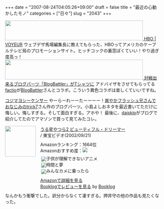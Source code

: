 +++
date = "2007-08-24T04:05:26+09:00"
draft = false
title = "最近の心動かしたモノ"
categories = ["日々"]
slug = "2043"
+++

<a href="http://www.hbovoyeur.com/" target="_blank"><img src="http://ieiriblog.img.jugem.jp/20070824_344114.jpg" alt="" width="450" height="65" class="pict" />
HBO | VOYEUR</a>
ウェブデザ馬場編集長に教えてもらった、HBOってアメリカのケーブルテレビ局のプロモーションサイト。ヒッチコックの裏窓ぽくていい！やり過ぎ度高っ！
<a href="http://factio.jp/?mode=f6" target="_blank"><img src="http://ieiriblog.img.jugem.jp/20070824_344115.jpg" alt="" width="450" height="65" class="pict" />
対戦出来るブログパーツ「BlogBattler」がTシャツに</a>
アドバイザをさせてもらってる<a href="http://factio.jp" target="_blank">factio</a>が<a href="http://blogbattler.com/" target="_blank">BlogBattler</a>さんとコラボ。こういう異色コラボは楽しくていいですね。
<script type="text/javascript" src="http://www.trick7.com/yosequencer.js">
</script>
<a href="http://www.trick7.com/blog/2007/08/21-041456.php" target="_blank">コジマヨシーケンサー</a>
やーらーれーーたーーーー！<a href="http://www.trick7.com/blog/2007/08/21-041456.php" target="_blank">爽やかフラッシュ兄さんでおなじみのtrick7</a>さん作のブログパーツ。小島よしおネタを最近書いてただけに悔しい。悔しすぎる。そして面白すぎる。アホや！
最後に、<a href="http://daiskip.com" target="_blank">daiskip</a>がブログで紹介してたのでアマゾンで買って見てみたコレ。
<div class="booklog-all" style="margin-bottom:10px;"><div class="booklog-img" style="float:left; margin-right:15px;"><a href="http://www.amazon.co.jp/gp/product/B00006C1W0%3ftag=ieiriblog-22%26link_code=xm2%26camp=2025" target="_blank"><img src="http://ec1.images-amazon.com/images/I/21Z25R9SCCL.jpg"  class="booklog-imgsrc" style="border:0px; width:100px"></a><br></div><div class="booklog-data" style="float:left; width:300px;"><div class="booklog-title"><a href="http://www.amazon.co.jp/gp/product/B00006C1W0%3ftag=ieiriblog-22%26link_code=xm2%26camp=2025" target="_blank">うる星やつら2 ビューティフル・ドリーマー</a></div><div class="booklog-pub"> / 東宝ビデオ(2002/09/21)</div><div class="booklog-info" style="margin-top:10px;">Amazonランキング：1664位<br>Amazonおすすめ度：<img src="http://booklog.jp/img/5.gif"><br><div class="booklog-review" style="margin-top:6px; padding-left:3px;"><img src="http://booklog.jp/img/5.gif" align="absmiddle">子供が理解できないアニメ<br><img src="http://booklog.jp/img/5.gif" align="absmiddle">時間と夢<br><img src="http://booklog.jp/img/5.gif" align="absmiddle">みんなカメに乗ったら<br></div></div><div class="booklog-link" style="margin-top:10px;"><a href="http://www.amazon.co.jp/gp/product/B00006C1W0%3ftag=ieiriblog-22%26link_code=xm2%26camp=2025" target="_blank">Amazonで詳細を見る</a><br><a href="http://booklog.jp/asin/B00006C1W0" target="_blank">Booklogでレビューを見る</a> by <a href="http://booklog.jp" target="_blank">Booklog</a><br></div></div><br style="clear:left"></div>
なんかもう衝撃でした。訳分からなくて凄すぎる。押井守の他の作品も見たくなった。
